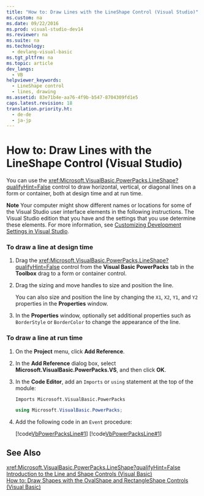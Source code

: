 ```yaml
---
title: "How to: Draw Lines with the LineShape Control (Visual Studio)"
ms.custom: na
ms.date: 09/22/2016
ms.prod: visual-studio-dev14
ms.reviewer: na
ms.suite: na
ms.technology: 
  - devlang-visual-basic
ms.tgt_pltfrm: na
ms.topic: article
dev_langs: 
  - VB
helpviewer_keywords: 
  - LineShape control
  - lines, drawing
ms.assetid: 83e71b4e-aa76-4f9b-b547-8704309fd1e5
caps.latest.revision: 18
translation.priority.ht: 
  - de-de
  - ja-jp
---
```

# How to: Draw Lines with the LineShape Control (Visual Studio)
You can use the <xref:Microsoft.VisualBasic.PowerPacks.LineShape?qualifyHint=False> control to draw horizontal, vertical, or diagonal lines on a form or container, both at design time and at run time.  
  
 **Note** Your computer might show different names or locations for some of the Visual Studio user interface elements in the following instructions. The Visual Studio edition that you have and the settings that you use determine these elements. For more information, see [Customizing Development Settings in Visual Studio](assetId:///22c4debb-4e31-47a8-8f19-16f328d7dcd3).  
  
### To draw a line at design time  
  
1.  Drag the <xref:Microsoft.VisualBasic.PowerPacks.LineShape?qualifyHint=False> control from the **Visual Basic PowerPacks** tab in the **Toolbox** drag to a form or container control.  
  
2.  Drag the sizing and move handles to size and position the line.  
  
     You can also size and position the line by changing the `X1`, `X2`, `Y1`, and `Y2` properties in the **Properties** window.  
  
3.  In the **Properties** window, optionally set additional properties such as `BorderStyle` or `BorderColor` to change the appearance of the line.  
  
### To draw a line at run time  
  
1.  On the **Project** menu, click **Add Reference**.  
  
2.  In the **Add Reference** dialog box, select **Microsoft.VisualBasic.PowerPacks.VS**, and then click **OK**.  
  
3.  In the **Code Editor**, add an `Imports` or `using` statement at the top of the module:  
  
    ```vb#  
    Imports Microsoft.VisualBasic.PowerPacks  
    ```  
  
    ```c#  
    using Microsoft.VisualBasic.PowerPacks;  
    ```  
  
4.  Add the following code in an `Event` procedure:  
  
     [!code[VbPowerPacksLine#1](../vs140/codesnippet/CSharp/how-to--draw-lines-with-the-lineshape-control--visual-studio-_1.cs)]
[!code[VbPowerPacksLine#1](../vs140/codesnippet/VisualBasic/how-to--draw-lines-with-the-lineshape-control--visual-studio-_1.vb)]
  
  
## See Also  
 <xref:Microsoft.VisualBasic.PowerPacks.LineShape?qualifyHint=False>   
 [Introduction to the Line and Shape Controls (Visual Basic)](../vs140/introduction-to-the-line-and-shape-controls--visual-studio-.md)   
 [How to: Draw Shapes with the OvalShape and RectangleShape Controls (Visual Basic)](../vs140/how-to--draw-shapes-with-the-ovalshape-and-rectangleshape-controls--visual-studio-.md)